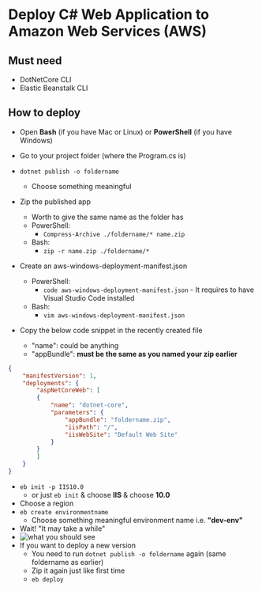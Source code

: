# Deploy C# Web Application to Amazon Web Services (AWS)


Must need
--------------
- DotNetCore CLI
- Elastic Beanstalk CLI

How to deploy 
----------------

 - Open <strong>Bash</strong> (if you have Mac or Linux) or <strong>PowerShell</strong> (if you have Windows)
 - Go to your project folder (where the Program.cs is)
 - `dotnet publish -o foldername`
    - Choose something meaningful
 - Zip the published app
    - Worth to give the same name as the folder has
    - PowerShell:
	    - `Compress-Archive ./foldername/* name.zip`
    - Bash:
	    - `zip -r name.zip ./foldername/*`

 - Create an aws-windows-deployment-manifest.json
    - PowerShell:
	    - `code aws-windows-deployment-manifest.json`
        	    - It requires to have Visual Studio Code installed
    - Bash:
	    - `vim aws-windows-deployment-manifest.json`
- Copy the below code snippet in the recently created file
    - "name": could be anything
    - "appBundle": <strong>must be the same as you named your zip earlier</strong>

```json
{
    "manifestVersion": 1,
    "deployments": {
        "aspNetCoreWeb": [
        {
            "name": "dotnet-core",
            "parameters": {
                "appBundle": "foldername.zip",
                "iisPath": "/",
                "iisWebSite": "Default Web Site"
            }
        }
        ]
    }
}
```

 - `eb init -p IIS10.0`
     - or just `eb init` & choose <strong>IIS</strong> & choose <strong>10.0</strong>
 - Choose a region
 - `eb create environmentname`
    - Choose something meaningful environment name i.e. <strong>"dev-env"</strong>
 - Wait! "It may take a while"
 - ![what you should see](https://lh3.googleusercontent.com/-yF8RZGHFQDQ/WiUlhjMQWMI/AAAAAAAAFLE/V5502hH5JgEDnJbMc459y5BIwXAITIVEwCLcBGAs/s0/successfull_deploy.PNG "successfull_deploy.PNG")
 - If you want to deploy a new version
    - You need to run `dotnet publish -o foldername` again (same foldername as earlier)
    - Zip it again just like first time
    - `eb deploy`
